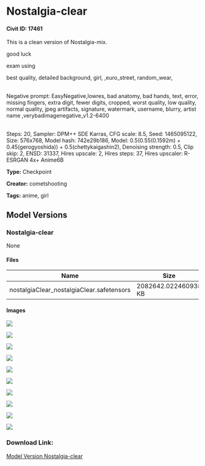 # Nostalgia-clear

#### Civit ID: 17461

<p>This is a clean version of Nostalgia-mix.</p><p>good luck</p><p></p><p>exam using</p><p>best quality, detailed background, girl, ,euro_street, random_wear,</p><p><br />Negative prompt: EasyNegative,lowres, bad anatomy, bad hands, text, error, missing fingers, extra digit, fewer digits, cropped, worst quality, low quality, normal quality, jpeg artifacts, signature, watermark, username, blurry, artist name ,verybadimagenegative_v1.2-6400</p><p><br />Steps: 20, Sampler: DPM++ SDE Karras, CFG scale: 8.5, Seed: 1465095122, Size: 576x768, Model hash: 742e29b186, Model: 0.5(0.55(0.1592m) + 0.45(gerogyoshida)) + 0.5(chettykaigashin2), Denoising strength: 0.5, Clip skip: 2, ENSD: 31337, Hires upscale: 2, Hires steps: 37, Hires upscaler: R-ESRGAN 4x+ Anime6B</p>

**Type:** Checkpoint

**Creator:** cometshooting

**Tags:** anime, girl

## Model Versions

### Nostalgia-clear

None

#### Files

| Name | Size | Type | Format | Download Url | AutoV1 | AutoV2 | SHA256 | CRC32 | BLAKE3 |
| --- | --- | --- | --- | --- | --- | --- | --- | --- | --- |
| nostalgiaClear_nostalgiaClear.safetensors | 2082642.022460938 KB | Model | SafeTensor | https://civitai.com/api/download/models/20640 | 698529E6 | 80B64299AF | 80B64299AFDD1F23AB2C8A93B494A01214627AEC2BDDEF1C142FD6D97BEDB116 | 07242D8A | FA7A909AC95AEF8E1E865016634B89AD0E4175463403829A8EAB0548B03BDCD4 |

#### Images

<p><img src="https://image.civitai.com/xG1nkqKTMzGDvpLrqFT7WA/dcdf7db9-fa0e-4621-420a-f3cb80b25f00/width=450/218384.jpeg" /></p>

<p><img src="https://image.civitai.com/xG1nkqKTMzGDvpLrqFT7WA/6acbb3e6-341c-4280-56a2-adc605ae8f00/width=450/218391.jpeg" /></p>

<p><img src="https://image.civitai.com/xG1nkqKTMzGDvpLrqFT7WA/f954471f-8c95-40dd-c65f-1df6e4277500/width=450/218379.jpeg" /></p>

<p><img src="https://image.civitai.com/xG1nkqKTMzGDvpLrqFT7WA/a27a8739-1f4a-4df0-831b-c907670bb800/width=450/218392.jpeg" /></p>

<p><img src="https://image.civitai.com/xG1nkqKTMzGDvpLrqFT7WA/283279ef-b135-4dfa-0e57-f900b11be900/width=450/218390.jpeg" /></p>

<p><img src="https://image.civitai.com/xG1nkqKTMzGDvpLrqFT7WA/4823fac1-dc9a-48c1-b569-775e5cc2b200/width=450/218389.jpeg" /></p>

<p><img src="https://image.civitai.com/xG1nkqKTMzGDvpLrqFT7WA/5fd24fdd-bb91-4c22-f1e4-61ed77f91d00/width=450/218388.jpeg" /></p>

<p><img src="https://image.civitai.com/xG1nkqKTMzGDvpLrqFT7WA/68f9fd14-c016-421a-c2e0-da6479c73800/width=450/218387.jpeg" /></p>

<p><img src="https://image.civitai.com/xG1nkqKTMzGDvpLrqFT7WA/c64f6ef2-b8c4-4d71-b761-ff6029dd3700/width=450/218386.jpeg" /></p>

<p><img src="https://image.civitai.com/xG1nkqKTMzGDvpLrqFT7WA/bff46eed-8bdf-4268-5790-71c5ccdea400/width=450/218385.jpeg" /></p>

### Download Link:

[Model Version Nostalgia-clear](https://civitai.com/api/download/models/20640)

